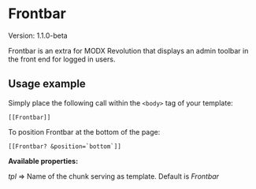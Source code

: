 # Frontbar

Version: 1.1.0-beta

Frontbar is an extra for MODX Revolution that displays an admin toolbar in the front end for logged in users.

## Usage example

Simply place the following call within the `<body>` tag of your template:
```
[[Frontbar]]
```

To position Frontbar at the bottom of the page:
```
[[Frontbar? &position=`bottom`]]
```

**Available properties:**

_tpl_ => Name of the chunk serving as template. Default is _Frontbar_
